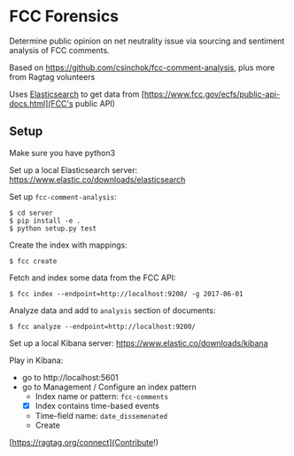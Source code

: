 # FCC Forensics
Determine public opinion on net neutrality issue via sourcing and sentiment analysis of FCC comments.

Based on https://github.com/csinchok/fcc-comment-analysis, plus more from Ragtag volunteers

Uses [Elasticsearch](https://www.elastic.co/) to get data from [https://www.fcc.gov/ecfs/public-api-docs.html](FCC's public API)

## Setup

Make sure you have python3

Set up a local Elasticsearch server: https://www.elastic.co/downloads/elasticsearch

Set up `fcc-comment-analysis`:

    $ cd server
    $ pip install -e .
    $ python setup.py test

Create the index with mappings:

    $ fcc create

Fetch and index some data from the FCC API:

    $ fcc index --endpoint=http://localhost:9200/ -g 2017-06-01

Analyze data and add to `analysis` section of documents:

    $ fcc analyze --endpoint=http://localhost:9200/

Set up a local Kibana server: https://www.elastic.co/downloads/kibana

Play in Kibana:
- go to http://localhost:5601
- go to Management / Configure an index pattern
  - Index name or pattern: `fcc-comments`
  - [x] Index contains time-based events
  - Time-field name: `date_dissemenated`
  - Create

[https://ragtag.org/connect](Contribute!)

